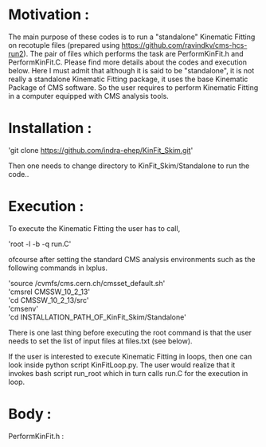 Motivation :
======================

The main purpose of these codes is to run a "standalone" Kinematic Fitting on recotuple files (prepared using https://github.com/ravindkv/cms-hcs-run2).
The pair of files which performs the task are PerformKinFit.h and PerformKinFit.C. Please find more details about the codes and execution below.
Here I must admit that although it is said to be "standalone", it is not really a standalone Kinematic Fitting package, it uses the base Kinematic Package of CMS software.
So the user requires to perform Kinematic Fitting in a computer equipped with CMS analysis tools.  

Installation :
======================

'git clone https://github.com/indra-ehep/KinFit_Skim.git'

Then one needs to change directory to KinFit_Skim/Standalone to run the code..

Execution :
======================

To execute the Kinematic Fitting the user has to call,

'root -l -b -q run.C'

ofcourse after setting the standard CMS analysis environments such as the following commands in lxplus. 

'source /cvmfs/cms.cern.ch/cmsset_default.sh'  
'cmsrel CMSSW_10_2_13'  
'cd CMSSW_10_2_13/src'  
'cmsenv'  
'cd INSTALLATION_PATH_OF_KinFit_Skim/Standalone'  

There is one last thing before executing the root command is that the user needs to set the list of input files at files.txt (see below).


If the user is interested to execute Kinematic Fitting in loops, then one can look inside python script KinFitLoop.py. The user would realize that it invokes bash script run_root which in turn calls run.C for the execution in loop.


Body :
======================

PerformKinFit.h :



